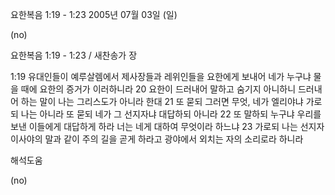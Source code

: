 요한복음 1:19 - 1:23 
2005년 07월 03일 (일)

(no)



요한복음 1:19 - 1:23 / 새찬송가  장


1:19 유대인들이 예루살렘에서 제사장들과 레위인들을 요한에게 보내어 네가 누구냐 물을 때에 요한의 증거가 이러하니라 20 요한이 드러내어 말하고 숨기지 아니하니 드러내어 하는 말이 나는 그리스도가 아니라 한대 21 또 묻되 그러면 무엇, 네가 엘리야냐 가로되 나는 아니라 또 묻되 네가 그 선지자냐 대답하되 아니라 22 또 말하되 누구냐 우리를 보낸 이들에게 대답하게 하라 너는 네게 대하여 무엇이라 하느냐 23 가로되 나는 선지자 이사야의 말과 같이 주의 길을 곧게 하라고 광야에서 외치는 자의 소리로라 하니라

해석도움





(no)